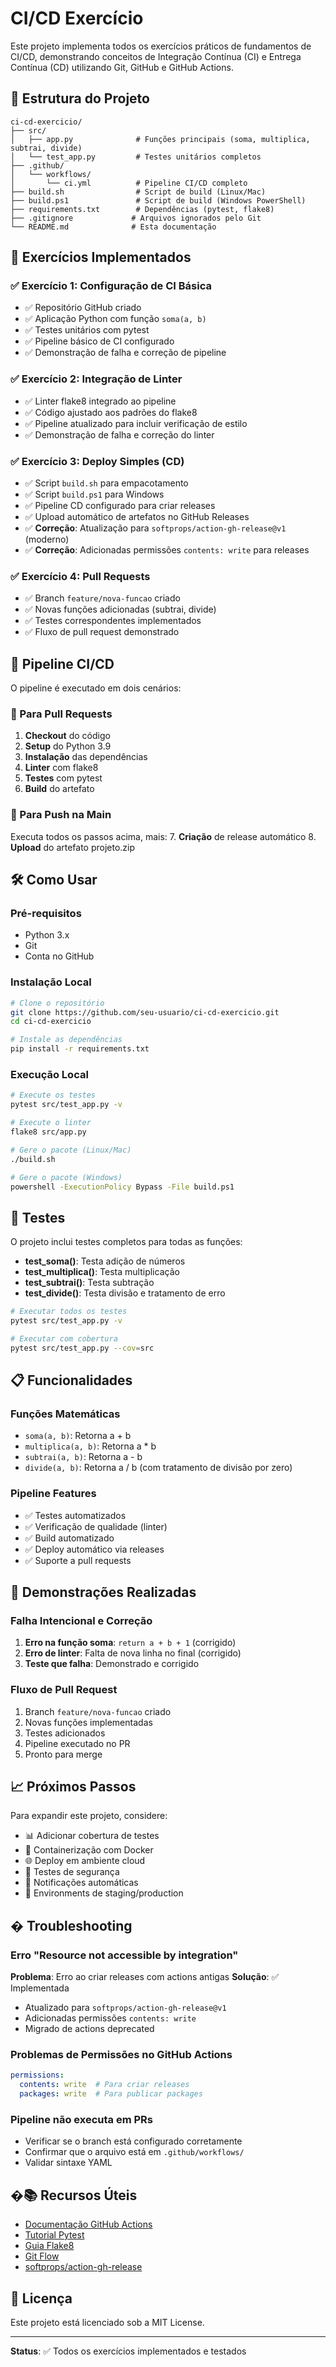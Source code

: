 # CI/CD Exercício

Este projeto implementa todos os exercícios práticos de fundamentos de CI/CD, demonstrando conceitos de Integração Contínua (CI) e Entrega Contínua (CD) utilizando Git, GitHub e GitHub Actions.

## 📁 Estrutura do Projeto

```
ci-cd-exercicio/
├── src/
│   ├── app.py              # Funções principais (soma, multiplica, subtrai, divide)
│   └── test_app.py         # Testes unitários completos
├── .github/
│   └── workflows/
│       └── ci.yml          # Pipeline CI/CD completo
├── build.sh                # Script de build (Linux/Mac)
├── build.ps1               # Script de build (Windows PowerShell)
├── requirements.txt        # Dependências (pytest, flake8)
├── .gitignore             # Arquivos ignorados pelo Git
└── README.md              # Esta documentação
```

## 🎯 Exercícios Implementados

### ✅ Exercício 1: Configuração de CI Básica

- ✅ Repositório GitHub criado
- ✅ Aplicação Python com função `soma(a, b)`
- ✅ Testes unitários com pytest
- ✅ Pipeline básico de CI configurado
- ✅ Demonstração de falha e correção de pipeline

### ✅ Exercício 2: Integração de Linter

- ✅ Linter flake8 integrado ao pipeline
- ✅ Código ajustado aos padrões do flake8
- ✅ Pipeline atualizado para incluir verificação de estilo
- ✅ Demonstração de falha e correção do linter

### ✅ Exercício 3: Deploy Simples (CD)

- ✅ Script `build.sh` para empacotamento
- ✅ Script `build.ps1` para Windows
- ✅ Pipeline CD configurado para criar releases
- ✅ Upload automático de artefatos no GitHub Releases
- ✅ **Correção**: Atualização para `softprops/action-gh-release@v1` (moderno)
- ✅ **Correção**: Adicionadas permissões `contents: write` para releases

### ✅ Exercício 4: Pull Requests

- ✅ Branch `feature/nova-funcao` criado
- ✅ Novas funções adicionadas (subtrai, divide)
- ✅ Testes correspondentes implementados
- ✅ Fluxo de pull request demonstrado

## 🚀 Pipeline CI/CD

O pipeline é executado em dois cenários:

### 🔄 Para Pull Requests

1. **Checkout** do código
2. **Setup** do Python 3.9
3. **Instalação** das dependências
4. **Linter** com flake8
5. **Testes** com pytest
6. **Build** do artefato

### 🚀 Para Push na Main

Executa todos os passos acima, mais: 7. **Criação** de release automático 8. **Upload** do artefato projeto.zip

## 🛠️ Como Usar

### Pré-requisitos

- Python 3.x
- Git
- Conta no GitHub

### Instalação Local

```bash
# Clone o repositório
git clone https://github.com/seu-usuario/ci-cd-exercicio.git
cd ci-cd-exercicio

# Instale as dependências
pip install -r requirements.txt
```

### Execução Local

```bash
# Execute os testes
pytest src/test_app.py -v

# Execute o linter
flake8 src/app.py

# Gere o pacote (Linux/Mac)
./build.sh

# Gere o pacote (Windows)
powershell -ExecutionPolicy Bypass -File build.ps1
```

## 🧪 Testes

O projeto inclui testes completos para todas as funções:

- **test_soma()**: Testa adição de números
- **test_multiplica()**: Testa multiplicação
- **test_subtrai()**: Testa subtração
- **test_divide()**: Testa divisão e tratamento de erro

```bash
# Executar todos os testes
pytest src/test_app.py -v

# Executar com cobertura
pytest src/test_app.py --cov=src
```

## 📋 Funcionalidades

### Funções Matemáticas

- `soma(a, b)`: Retorna a + b
- `multiplica(a, b)`: Retorna a \* b
- `subtrai(a, b)`: Retorna a - b
- `divide(a, b)`: Retorna a / b (com tratamento de divisão por zero)

### Pipeline Features

- ✅ Testes automatizados
- ✅ Verificação de qualidade (linter)
- ✅ Build automatizado
- ✅ Deploy automático via releases
- ✅ Suporte a pull requests

## 🔧 Demonstrações Realizadas

### Falha Intencional e Correção

1. **Erro na função soma**: `return a + b + 1` (corrigido)
2. **Erro de linter**: Falta de nova linha no final (corrigido)
3. **Teste que falha**: Demonstrado e corrigido

### Fluxo de Pull Request

1. Branch `feature/nova-funcao` criado
2. Novas funções implementadas
3. Testes adicionados
4. Pipeline executado no PR
5. Pronto para merge

## 📈 Próximos Passos

Para expandir este projeto, considere:

- 📊 Adicionar cobertura de testes
- 🐳 Containerização com Docker
- 🌐 Deploy em ambiente cloud
- 🔐 Testes de segurança
- 📱 Notificações automáticas
- 🎯 Environments de staging/production

## � Troubleshooting

### Erro "Resource not accessible by integration"
**Problema**: Erro ao criar releases com actions antigas
**Solução**: ✅ Implementada
- Atualizado para `softprops/action-gh-release@v1`
- Adicionadas permissões `contents: write`
- Migrado de actions deprecated

### Problemas de Permissões no GitHub Actions
```yaml
permissions:
  contents: write  # Para criar releases
  packages: write  # Para publicar packages
```

### Pipeline não executa em PRs
- Verificar se o branch está configurado corretamente
- Confirmar que o arquivo está em `.github/workflows/`
- Validar sintaxe YAML

## �📚 Recursos Úteis

- [Documentação GitHub Actions](https://docs.github.com/en/actions)
- [Tutorial Pytest](https://docs.pytest.org/en/stable/)
- [Guia Flake8](https://flake8.pycqa.org/en/latest/)
- [Git Flow](https://www.atlassian.com/git/tutorials/comparing-workflows/gitflow-workflow)
- [softprops/action-gh-release](https://github.com/softprops/action-gh-release)

## 📄 Licença

Este projeto está licenciado sob a MIT License.

---

**Status**: ✅ Todos os exercícios implementados e testados
